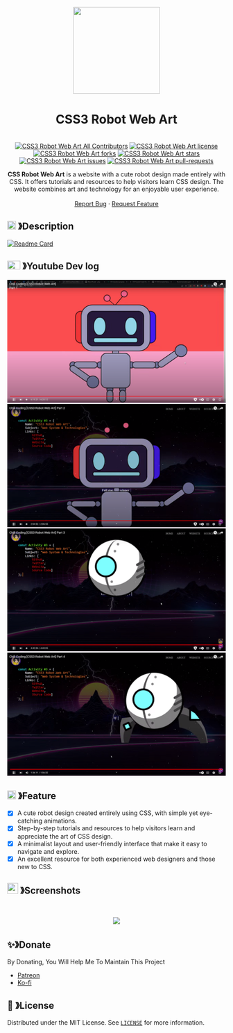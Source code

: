 <p align="center">
  <img src="https://cdn.discordapp.com/attachments/1045298870533509130/1068425329909174392/egg_-_Copy-modified.png" width="200" height="200">
  <h1 align="center"><b>CSS3 Robot Web Art</b></h1>
</p>

<p align="center">
  <a aria-label="Follow PP Namias on Twitter" href="https://twitter.com/PP_Namias" target="_blank"><img alt="" src="https://img.shields.io/badge/Follow%20@PP_Namias-black.svg?style=for-the-badge&logo=Twitter"></a>
  <a aria-label="Follow PP Namias on Github" href="https://github.com/PP-Namias" target="_blank"><img alt="" src="https://img.shields.io/badge/Follow%20@PP_Namias-black.svg?style=for-the-badge&logo=Github"></a>
  <br>
  <a href="https://github.com/PP-Namias/CSS3-Robot-Web-Art/blob/master/LICENSE" target="blank"><img src="https://img.shields.io/badge/all_contributors-1-orange.svg?style=flat-square" alt="CSS3 Robot Web Art All Contributors" /></a>
  <a href="https://github.com/PP-Namias/CSS3-Robot-Web-Art/blob/master/LICENSE" target="blank"><img src="https://img.shields.io/github/license/PP-Namias/CSS3-Robot-Web-Art?style=flat-square" alt="CSS3 Robot Web Art license" /></a>
  <a href="https://github.com/PP-Namias/CSS3-Robot-Web-Art/fork" target="blank"><img src="https://img.shields.io/github/forks/PP-Namias/CSS3-Robot-Web-Art?style=flat-square" alt="CSS3 Robot Web Art forks"/></a>
  <a href="https://github.com/PP-Namias/CSS3-Robot-Web-Art/stargazers" target="blank"><img src="https://img.shields.io/github/stars/PP-Namias/CSS3-Robot-Web-Art?style=flat-square" alt="CSS3 Robot Web Art stars"/></a>
  <a href="https://github.com/PP-Namias/CSS3-Robot-Web-Art/issues" target="blank"><img src="https://img.shields.io/github/issues/PP-Namias/CSS3-Robot-Web-Art?style=flat-square" alt="CSS3 Robot Web Art issues"/></a>
  <a href="https://github.com/PP-Namias/CSS3-Robot-Web-Art/pulls" target="blank"><img src="https://img.shields.io/github/issues-pr/PP-Namias/CSS3-Robot-Web-Art?style=flat-square" alt="CSS3 Robot Web Art pull-requests"/></a>
    <p align="center">
    <b>CSS Robot Web Art</b> is a website with a cute robot design made entirely with CSS. It offers tutorials and resources to help visitors learn CSS design. The website combines art and technology for an enjoyable user experience.
    <br />
    <br />
    <a href="https://github.com/PP-Namias/CSS3-Robot-Web-Art/issues">Report Bug</a>
    ·
    <a href="https://github.com/PP-Namias/CSS3-Robot-Web-Art/issues">Request Feature</a>
  </p>
</p>

<!-- ABOUT THE PROJECT -->

## <img src="https://cdn.discordapp.com/emojis/859424401186095114.png" width="20px" height="20px"> 》Description
[![Readme Card](https://github-readme-stats.vercel.app/api/pin/?username=PP-Namias&repo=CSS3-Robot-Web-Art&theme=tokyonight&show_owner=true&hide_border=true)](https://github.com/PP-Namias/CSS3-Robot-Web-Art)

## <img src="https://upload.wikimedia.org/wikipedia/commons/thumb/0/09/YouTube_full-color_icon_%282017%29.svg/800px-YouTube_full-color_icon_%282017%29.svg.png" width="30px" height="20px"> 》Youtube Dev log 
<a aria-label="Youtube Devlog Part 1" href="https://www.youtube.com/watch?v=c_MsmYSn1Lw" target="_blank"><img alt="Youtube Devlog Part 1" src="./images/Dev%20log%201.png"></a>
<a aria-label="Youtube Devlog Part 2" href="https://www.youtube.com/watch?v=_HSkWnNPA5Q" target="_blank"><img alt="Youtube Devlog Part 2" src="./images/Dev%20log%202.png"></a>
<a aria-label="Youtube Devlog Part 3" href="https://www.youtube.com/watch?v=Cef4BZvS9n3" target="_blank"><img alt="Youtube Devlog Part 3" src="./images/Dev%20log%203.png"></a>
<a aria-label="Youtube Devlog Part 4" href="https://www.youtube.com/watch?v=IIDjP0kCLEU" target="_blank"><img alt="Youtube Devlog Part 4" src="./images/Dev%20log%204.png"></a>

## <img src="https://cdn.discordapp.com/emojis/852881450667081728.gif" width="20px" height="20px"> 》Feature
- [x] A cute robot design created entirely using CSS, with simple yet eye-catching animations.
- [x] Step-by-step tutorials and resources to help visitors learn and appreciate the art of CSS design.
- [x] A minimalist layout and user-friendly interface that make it easy to navigate and explore.
- [x] An excellent resource for both experienced web designers and those new to CSS.

## <img src="https://cdn.discordapp.com/emojis/1028680849195020308.png" width="25px" height="25px"> 》Screenshots
<br />
<p align="center">
  <a href="https://github.com/PP-Namias/CSS3-Robot-Web-Art">
    <img src="#">
  </a>
</p>

## ✨》Donate
By Donating, You Will Help Me To Maintain This Project 
- [Patreon](https://www.patreon.com/PP_Namias)
- [Ko-fi](https://ko-fi.com/PP_Namias)

## 🔐 》License
Distributed under the MIT License. See [`LICENSE`](https://github.com/PP-Namias/CSS3-Robot-Web-Art/blob/main/LICENSE) for more information.
